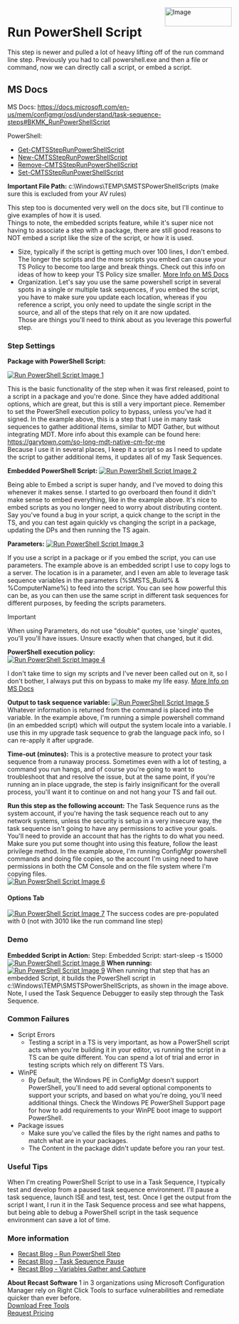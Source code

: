 <img style="float: right;" src="https://www.recastsoftware.com/wp-content/uploads/2021/10/Recast-Logo-Dark_Horizontal.svg"  alt="Image" height="43" width="150">

# Run PowerShell Script

This step is newer and pulled a lot of heavy lifting off of the run command line step.  Previously you had to call powershell.exe and then a file or command, now we can directly call a script, or embed a script.

## MS Docs

MS Docs: <https://docs.microsoft.com/en-us/mem/configmgr/osd/understand/task-sequence-steps#BKMK_RunPowerShellScript>

PowerShell:

- [Get-CMTSStepRunPowerShellScript](https://docs.microsoft.com/en-us/powershell/module/configurationmanager/Get-CMTSStepRunPowerShellScript?view=sccm-ps)
- [New-CMTSStepRunPowerShellScript](https://docs.microsoft.com/en-us/powershell/module/configurationmanager/New-CMTSStepRunPowerShellScript?view=sccm-ps)
- [Remove-CMTSStepRunPowerShellScript](https://docs.microsoft.com/en-us/powershell/module/configurationmanager/Remove-CMTSStepRunPowerShellScript?view=sccm-ps)
- [Set-CMTSStepRunPowerShellScript](https://docs.microsoft.com/en-us/powershell/module/configurationmanager/Set-CMTSStepRunPowerShellScript?view=sccm-ps)

**Important File Path:** c:\Windows\TEMP\SMSTSPowerShellScripts (make sure this is excluded from your AV rules)

This step too is documented very well on the docs site, but I'll continue to give examples of how it is used.  
Things to note, the embedded scripts feature, while it's super nice not having to associate a step with a package, there are still good reasons to NOT embed a script like the size of the script, or how it is used.  

- Size, typically if the script is getting much over 100 lines, I don't embed.  The longer the scripts and the more scripts you embed can cause your TS Policy to become too large and break things.  Check out this info on ideas of how to keep your TS Policy size smaller. [More Info on MS Docs](https://docs.microsoft.com/en-us/mem/configmgr/core/get-started/2020/technical-preview-2004#how-to-reduce-the-size-of-task-sequence-policy)
- Organization.  Let's say you use the same powershell script in several spots in a single or multiple task sequences, if you embed the script, you have to make sure you update each location, whereas if you reference a script, you only need to update the single script in the source, and all of the steps that rely on it are now updated.  
Those are things you'll need to think about as you leverage this powerful step.

### Step Settings

**Package with PowerShell Script:**

[![Run PowerShell Script Image 1](media/RunPowerShellScript01.png)](media/RunPowerShellScript01.png)

This is the basic functionality of the step when it was first released, point to a script in a package and you're done.  Since they have added additional options, which are great, but this is still a very important piece. Remember to set the PowerShell execution policy to bypass, unless you've had it signed.  In the example above, this is a step that I use in many task sequences to gather additional items, similar to MDT Gather, but without integrating MDT.  More info about this example can be found here: <https://garytown.com/so-long-mdt-native-cm-for-me>  
Because I use it in several places, I keep it a script so as I need to update the script to gather additional items, it updates all of my Task Sequences.

**Embedded PowerShell Script:**
[![Run PowerShell Script Image 2](media/RunPowerShellScript02Embedded.png)](media/RunPowerShellScript02Embedded.png)

Being able to Embed a script is super handy, and I've moved to doing this whenever it makes sense.  I started to go overboard then found it didn't make sense to embed everything, like in the example above.  It's nice to embed scripts as you no longer need to worry about distributing content.  Say you've found a bug in your script, a quick change to the script in the TS, and you can test again quickly vs changing the script in a package, updating the DPs and then running the TS again.  

**Parameters:**
[![Run PowerShell Script Image 3](media/RunPowerShellScript03Params.png)](media/RunPowerShellScript03Params.png)

If you use a script in a package or if you embed the script, you can use parameters.  The example above is an embedded script I use to copy logs to a server.  The location is in a parameter, and I even am able to leverage task sequence variables in the parameters (%SMSTS_Build% & %ComputerName%) to feed into the script.  You can see how powerful this can be, as you can then use the same script in different task sequences for different purposes, by feeding the scripts parameters.

> [!IMPORTANT]
> When using Parameters, do not use "double" quotes, use 'single' quotes, you'll you'll have issues.  Unsure exactly when that changed, but it did.

**PowerShell execution policy:**  
[![Run PowerShell Script Image 4](media/RunPowerShellScript04ExecutionPolicy.png)](media/RunPowerShellScript04ExecutionPolicy.png)

I don't take time to sign my scripts and I've never been called out on it, so I don't bother, I always put this on bypass to make my life easy.  [More Info on MS Docs](https://docs.microsoft.com/en-us/mem/configmgr/osd/understand/task-sequence-steps#powershell-execution-policy)  

**Output to task sequence variable:**
[![Run PowerShell Script Image 5](media/RunPowerShellScript05VarOutPut.png)](media/RunPowerShellScript05VarOutPut.png)
Whatever information is returned from the command is placed into the variable.  In the example above, I'm running a simple powershell command (in an embedded script) which will output the system locale into a variable.  I use this in my upgrade task sequence to grab the language pack info, so I can re-apply it after upgrade.

**Time-out (minutes):**
This is a protective measure to protect your task sequence from a runaway process.  Sometimes even with a lot of testing, a command you run hangs, and of course you're going to want to troubleshoot that and resolve the issue, but at the same point, if you're running an in place upgrade, the step is fairly insignificant for the overall process, you'll want it to continue on and not hang your TS and fail out.

**Run this step as the following account:**
The Task Sequence runs as the system account, if you're having the task sequence reach out to any network systems, unless the security is setup in a very insecure way, the task sequence isn't going to have any permissions to active your goals.  You'll need to provide an account that has the rights to do what you need.  Make sure you put some thought into using this feature, follow the least privilege method.   In the example above, I'm running ConfigMgr powershell commands and doing file copies, so the account I'm using need to have permissions in both the CM Console and on the file system where I'm copying files.  
[![Run PowerShell Script Image 6](media/RunPowerShellScript06RunAs.png)](media/RunPowerShellScript06RunAs.png)
#### Options Tab

[![Run PowerShell Script Image 7](media/RunPowerShellScript07Options.png)](media/RunPowerShellScript07Options.png)
The success codes are pre-populated with 0 (not with 3010 like the run command line step)

### Demo

**Embedded Script in Action:**
Step: Embedded Script: start-sleep -s 15000
[![Run PowerShell Script Image 8](media/RunPowerShellScript08Demo.png)](media/RunPowerShellScript08Demo.png)
**When running:**
[![Run PowerShell Script Image 9](media/RunPowerShellScript09Demo.png)](media/RunPowerShellScript09Demo.png)
When running that step that has an embedded Script, it builds the PowerShell script in c:\Windows\TEMP\SMSTSPowerShellScripts, as shown in the image above.  Note, I used the Task Sequence Debugger to easily step through the Task Sequence.

### Common Failures

- Script Errors
  - Testing a script in a TS is very important, as how a PowerShell script acts when you're building it in your editor, vs running the script in a TS can be quite different.  You can spend a lot of trial and error in testing scripts which rely on different TS Vars.
- WinPE
  - By Default, the Windows PE in ConfigMgr doesn't support PowerShell, you'll need to add several optional components to support your scripts, and based on what you're doing, you'll need additional things.  Check the Windows PE PowerShell Support page for how to add requirements to your WinPE boot image to support PowerShell.
- Package issues
  - Make sure you've called the files by the right names and paths to match what are in your packages.
  - The Content in the package didn't update before you ran your test.

### Useful Tips

When I'm creating PowerShell Script to use in a Task Sequence, I typically test and develop from a paused task sequence environment. I'll pause a task sequence, launch ISE and test, test, test.  Once I get the output from the script I want, I run it in the Task Sequence process and see what happens, but being able to debug a PowerShell script in the task sequence environment can save a lot of time.  

### More information

- [Recast Blog - Run PowerShell Step](https://www.recastsoftware.com/blog/a-week-of-task-sequence-tips-day-07)
- [Recast Blog - Task Sequence Pause](https://www.recastsoftware.com/blog/a-week-of-task-sequence-tips-day-02)
- [Recast Blog - Variables Gather and Capture](https://www.recastsoftware.com/blog/a-week-of-task-sequence-tips-day-03)

**About Recast Software**
1 in 3 organizations using Microsoft Configuration Manager rely on Right Click Tools to surface vulnerabilities and remediate quicker than ever before.  
[Download Free Tools](https://www.recastsoftware.com/?utm_source=cmdocs&utm_medium=referral&utm_campaign=cmdocs#formarea)  
[Request Pricing](https://www.recastsoftware.com/pricing?utm_source=cmdocs&utm_medium=referral&utm_campaign=cmdocs)